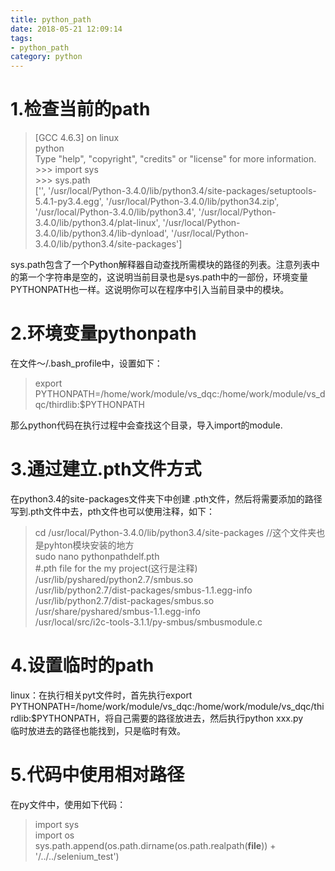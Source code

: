 ```yaml
---
title: python_path
date: 2018-05-21 12:09:14
tags:
- python_path
category: python
---
```

# 1.检查当前的path
>[GCC 4.6.3] on linux  
python  
Type "help", "copyright", "credits" or "license" for more information.  
\>\>\> import sys  
\>\>\> sys.path  
['', '/usr/local/Python-3.4.0/lib/python3.4/site-packages/setuptools-5.4.1-py3.4.egg', '/usr/local/Python-3.4.0/lib/python34.zip', '/usr/local/Python-3.4.0/lib/python3.4', '/usr/local/Python-3.4.0/lib/python3.4/plat-linux', '/usr/local/Python-3.4.0/lib/python3.4/lib-dynload', '/usr/local/Python-3.4.0/lib/python3.4/site-packages']   

sys.path包含了一个Python解释器自动查找所需模块的路径的列表。注意列表中的第一个字符串是空的，这说明当前目录也是sys.path中的一部份，环境变量PYTHONPATH也一样。这说明你可以在程序中引入当前目录中的模块。 
# 2.环境变量pythonpath 
在文件～/.bash_profile中，设置如下：
>export  
PYTHONPATH=/home/work/module/vs_dqc:/home/work/module/vs_dqc/thirdlib:$PYTHONPATH

那么python代码在执行过程中会查找这个目录，导入import的module.
# 3.通过建立.pth文件方式
在python3.4的site-packages文件夹下中创建 .pth文件，然后将需要添加的路径写到.pth文件中去，pth文件也可以使用注释，如下：
>cd /usr/local/Python-3.4.0/lib/python3.4/site-packages    //这个文件夹也是pyhton模块安装的地方  
sudo nano pythonpathdelf.pth  
#.pth file for the my project(这行是注释)  
/usr/lib/pyshared/python2.7/smbus.so  
/usr/lib/python2.7/dist-packages/smbus-1.1.egg-info  
/usr/lib/python2.7/dist-packages/smbus.so  
/usr/share/pyshared/smbus-1.1.egg-info  
/usr/local/src/i2c-tools-3.1.1/py-smbus/smbusmodule.c

# 4.设置临时的path  
linux：在执行相关pyt文件时，首先执行export PYTHONPATH=/home/work/module/vs_dqc:/home/work/module/vs_dqc/thirdlib:$PYTHONPATH，将自己需要的路径放进去，然后执行python  xxx.py  
临时放进去的路径也能找到，只是临时有效。
# 5.代码中使用相对路径
在py文件中，使用如下代码：
>import sys  
import os  
sys.path.append(os.path.dirname(os.path.realpath(__file__)) + '/../../selenium_test')





